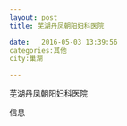 ```yaml
--- 
layout: post 
title: 芜湖丹凤朝阳妇科医院

date:   2016-05-03 13:39:56 
categories:其他  
city:巢湖
  
--- 
```

   
芜湖丹凤朝阳妇科医院

信息

